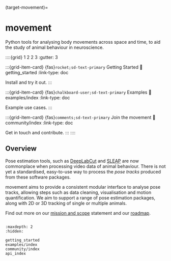 (target-movement)=
# movement

Python tools for analysing body movements across space and time, to aid the study of animal behaviour in neuroscience.

::::{grid} 1 2 2 3
:gutter: 3

:::{grid-item-card} {fas}`rocket;sd-text-primary` Getting Started
:link: getting_started
:link-type: doc

Install and try it out.
:::

:::{grid-item-card} {fas}`chalkboard-user;sd-text-primary` Examples
:link: examples/index
:link-type: doc

Example use cases.
:::

:::{grid-item-card} {fas}`comments;sd-text-primary` Join the movement
:link: community/index
:link-type: doc

Get in touch and contribute.
:::
::::

## Overview

Pose estimation tools, such as [DeepLabCut](dlc:) and [SLEAP](sleap:) are now commonplace when processing video data of animal behaviour. There is not yet a standardised, easy-to-use way to process the *pose tracks* produced from these software packages.

movement aims to provide a consistent modular interface to analyse pose tracks, allowing steps such as data cleaning, visualisation and motion quantification.
We aim to support a range of pose estimation packages, along with 2D or 3D tracking of single or multiple animals.

Find out more on our [mission and scope](target-mission) statement and our [roadmap](target-roadmap).

```{include} /snippets/status-warning.md
```

```{toctree}
:maxdepth: 2
:hidden:

getting_started
examples/index
community/index
api_index
```
